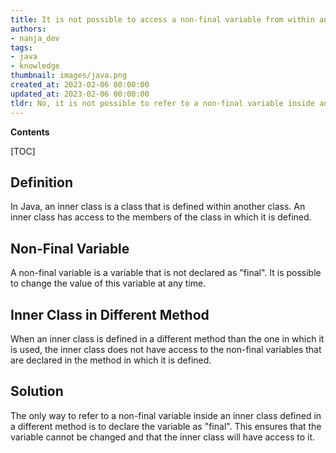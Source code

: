 ```yaml
---
title: It is not possible to access a non-final variable from within an inner class that is defined in a different method
authors:
- nanja_dev
tags:
- java
- knowledge
thumbnail: images/java.png
created_at: 2023-02-06 00:00:00
updated_at: 2023-02-06 00:00:00
tldr: No, it is not possible to refer to a non-final variable inside an inner class defined in a different method in Java.
---
```


**Contents**

[TOC]

## Definition

In Java, an inner class is a class that is defined within another class. An inner class has access to the members of the class in which it is defined.

## Non-Final Variable

A non-final variable is a variable that is not declared as "final". It is possible to change the value of this variable at any time.

## Inner Class in Different Method

When an inner class is defined in a different method than the one in which it is used, the inner class does not have access to the non-final variables that are declared in the method in which it is defined.

## Solution

The only way to refer to a non-final variable inside an inner class defined in a different method is to declare the variable as "final". This ensures that the variable cannot be changed and that the inner class will have access to it.
